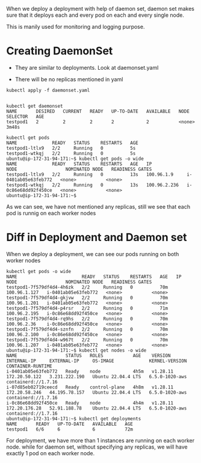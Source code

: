 
When we deploy a deployment with help of daemon set, daemon set makes sure that it deploys each and every pod on each and every single node.

This is manily used for monitoring and logging purpose.


# Creating DaemonSet

- They are similar to deployments. Look at daemonset.yaml

- There will be no replicas mentioned in yaml

`kubectl apply -f daemonset.yaml`
```

kubectl get daemonset
NAME       DESIRED   CURRENT   READY   UP-TO-DATE   AVAILABLE   NODE SELECTOR   AGE
testpod1   2         2         2       2            2           <none>          3m48s

```

```
kubectl get pods
NAME             READY   STATUS    RESTARTS   AGE
testpod1-ltlx9   2/2     Running   0          5s
testpod1-wtkqj   2/2     Running   0          5s
ubuntu@ip-172-31-94-171:~$ kubectl get pods -o wide
NAME             READY   STATUS    RESTARTS   AGE   IP             NODE                  NOMINATED NODE   READINESS GATES
testpod1-ltlx9   2/2     Running   0          13s   100.96.1.9     i-0401ab05e63feb772   <none>           <none>
testpod1-wtkqj   2/2     Running   0          13s   100.96.2.236   i-0c86e68dd92f450ce   <none>           <none>
ubuntu@ip-172-31-94-171:~$ 

```

As we can see, we have not mentioned any replicas, still we see that each pod is runnig on each worker nodes

# Diff in Deployment and Daemon set

When we deploy a deployment, we can see our pods running on both worker nodes
```
kubectl get pods -o wide
NAME                        READY   STATUS    RESTARTS   AGE   IP             NODE                  NOMINATED NODE   READINESS GATES
testpod1-7f579df4d4-4h6zk   2/2     Running   0          70m   100.96.1.127   i-0401ab05e63feb772   <none>           <none>
testpod1-7f579df4d4-gkjvw   2/2     Running   0          70m   100.96.1.201   i-0401ab05e63feb772   <none>           <none>
testpod1-7f579df4d4-p4rsr   2/2     Running   0          71m   100.96.2.195   i-0c86e68dd92f450ce   <none>           <none>
testpod1-7f579df4d4-rq9hs   2/2     Running   0          70m   100.96.2.36    i-0c86e68dd92f450ce   <none>           <none>
testpod1-7f579df4d4-sznfn   2/2     Running   0          70m   100.96.2.100   i-0c86e68dd92f450ce   <none>           <none>
testpod1-7f579df4d4-w967t   2/2     Running   0          70m   100.96.1.207   i-0401ab05e63feb772   <none>           <none>
ubuntu@ip-172-31-94-171:~$ kubectl get nodes -o wide
NAME                  STATUS   ROLES           AGE    VERSION    INTERNAL-IP     EXTERNAL-IP     OS-IMAGE             KERNEL-VERSION   CONTAINER-RUNTIME
i-0401ab05e63feb772   Ready    node            4h5m   v1.28.11   172.20.50.122   3.231.222.190   Ubuntu 22.04.4 LTS   6.5.0-1020-aws   containerd://1.7.16
i-07d85eb02719ceecd   Ready    control-plane   4h8m   v1.28.11   172.20.58.246   44.195.78.157   Ubuntu 22.04.4 LTS   6.5.0-1020-aws   containerd://1.7.16
i-0c86e68dd92f450ce   Ready    node            4h4m   v1.28.11   172.20.176.28   52.91.188.78    Ubuntu 22.04.4 LTS   6.5.0-1020-aws   containerd://1.7.16
ubuntu@ip-172-31-94-171:~$ kubectl get deployments
NAME       READY   UP-TO-DATE   AVAILABLE   AGE
testpod1   6/6     6            6           72m

```

For deployment, we have more than 1 instances are running on each worker node. while for daemon set, without specifying any replicas, we will have exactly 1 pod on each worker node.